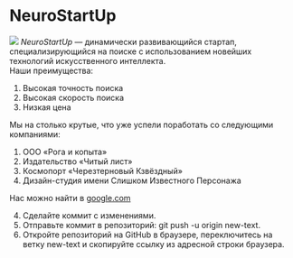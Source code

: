# NeuroStartUp
![](https://netology-code.github.io/git-homeworks/introduction/assets/logo.png)
*NeuroStartUp* — динамически развивающийся стартап, специализирующийся на поиске с использованием новейших технологий искусственного интеллекта.  
Наши преимущества:  
1. Высокая точность поиска  
2. Высокая скорость поиска  
3. Низкая цена  

 Мы на столько крутые, что уже успели поработать со следующими компаниями:<br>
1. ООО «Рога и копыта»  
2. Издательство «Читый лист»  
3. Космопорт «Черезтерновый Кзвёздный»  
4. Дизайн-студия имени Слишком Известного Персонажа  

Нас можно найти в [google.com](https://google.com/)  

4. Сделайте коммит с изменениями.  
5. Отправьте коммит в репозиторий: git push -u origin new-text.  
6. Откройте репозиторий на GitHub в браузере, переключитесь на ветку new-text и скопируйте ссылку из адресной строки браузера.  
